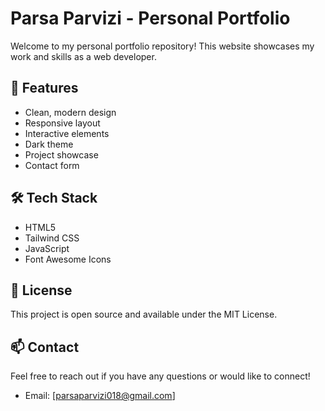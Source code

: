 # Parsa Parvizi - Personal Portfolio

Welcome to my personal portfolio repository! This website showcases my work and skills as a web developer.

## 🚀 Features

- Clean, modern design
- Responsive layout
- Interactive elements
- Dark theme
- Project showcase
- Contact form

## 🛠 Tech Stack

- HTML5
- Tailwind CSS
- JavaScript
- Font Awesome Icons

## 📝 License

This project is open source and available under the MIT License.

## 📫 Contact

Feel free to reach out if you have any questions or would like to connect!

- Email: [parsaparvizi018@gmail.com]

